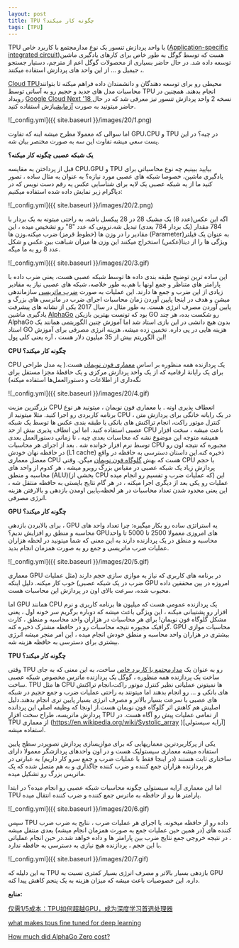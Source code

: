 ```yaml
---
layout: post
title: TPU چگونه کار میکند؟
tags: [TPU]
---
```

TPU یا واحد پردازش تنسور یک نوع مدارمجتمع با کاربرد خاص ([Application-specific integrated circuit](https://en.wikipedia.org/wiki/Application-specific_integrated_circuit
))هست که توسط گوگل به طور خاص برای کارهای یادگیری ماشین توسعه داده شد. در حال حاضر بسیاری از محصولات گوگل اعم از مترجم، دستیار جستجو ، جیمیل و ... از این واحد های پردازش استفاده میکنند. 

[Cloud TPU](https://cloud.google.com/tpu/)محیطی رو برای توسعه دهندگان و دانشمندان داده فراهم میکنه تا بتوانند محاسبات مدل های  جدید و حجیم رو به آسانی توسط TPU انجام بدهند. همچنین در رویداد [Google Cloud Next '18 ](https://cloud.withgoogle.com/next18/sf/
)نسخه 2 واحد پردازش تنسور نیز معرفی شد که در حال حاضر میتونید به صورت 
[آزمایشی](https://console.cloud.google.com/freetrial/signup/0?_ga=2.220970072.-1391544342.1535979811&pli=1
)ازش استفاده کنید.

![_config.yml]({{ site.baseurl }}/images/20/1.png)

اما سوالی که معمولا مطرح میشه اینه که تفاوت GPU،CPU و TPU در چیه؟ در این پست سعی میشه تفاوت این سه به صورت مختصر بیان شه.

**یک شبکه عصبی چگونه کار میکنه؟**

قبل از پرداختن به مقایسه CPU،GPU و TPU بیایید ببینیم چه نوع محاسباتی برای یادگیری ماشین، خصوصا شبکه های عصبی مورد نیازه؟ به عنوان یه مثال ساده ، تصور کنید ما از یه شبکه عصبی یک لایه برای شناسایی عکس یه رقم دست نویس که در دیاگرام زیر نمایش داده شده استفاده میکنیم:

![_config.yml]({{ site.baseurl }}/images/20/2.png)

اگه این عکس(عدد 8) یک مشبک 28 در 28 پیکسل باشه، به راحتی میتونه به یک بردار با 784 مقدار (یک بردار 784 بعدی) تبدیل شه.نرونی که عدد "8" رو تشخیص میده ، این مقادیر را در وزن ها (خطوط قرمز) ضرب میکنه.وزن ها (Parameter)به عنوان یک فیلتر ویژگی ها را از دیتا(عکس) استخراج میکنند این وزن ها میزان شباهت بین عکس و شکل عدد 8 رو به ما میگه.

![_config.yml]({{ site.baseurl }}/images/20/3.gif)

این ساده ترین توضیح طبقه بندی داده ها توسط شبکه عصبی هست، یعنی ضرب داده با پارامتر های متناظر و جمع اونها با هم.به طور خلاصه، شبکه های عصبی نیاز به مقادیر زیادی از این ضرب و جمع ها دارند. این عملیات به صورت [ضرب ماتریسی](https://en.wikipedia.org/wiki/Matrix_multiplication) 
سازماندهی میشن و هدف در اینجا پایین آوردن زمان محاسبات اجرای ضرب در ماترسی های بزرگ و پایین آوردن مصرف انرژی هست. به طور مثال در سال 2017 یکی از نشانه های پیشرفت یادگیری ماشین [AlphaGo](https://deepmind.com/research/alphago/)
بود که تونست بهترین بازیکن GO رو شکست بده، هر چند AlphaGo بدون هیچ دانشی در این بازی استاد شد اما آموزش چنین الگوریتمی همانند یک استاد GO هزینه هایی در پی داره. تخمین زده میشه، هزینه انرژی مصرفی برای آموزش این الگوریتم بیش از 35 میلیون دلار هست ، آره یعنی کلی پول!

**CPU چگونه کار میکند؟**

 CPU یک پردازنده همه منظوره بر اساس [معماری فون نویمان](https://en.wikipedia.org/wiki/Von_Neumann_architecture) 
هست.( یه مدل طراحی برای یک رایانهٔ ارقامیه که از یک واحد پردازش مرکزی و یک حافظهٔ مجزا مستقل برای نگه‌داری از اطلاعات و دستورالعمل‌ها استفاده میکنه)

![_config.yml]({{ site.baseurl }}/images/20/4.gif)

بزرگترین مزیت CPU انعطاف پذیری اونه . با معماری فون نویمان ، میتونید هر نوع برنامه کاربردی رو اجرا کنید. مثلا میتونید از CPU در یک رایانه خانگی برای پردازش متن ،  کنترل موتور راکت، انجام تراکنش های بانکی یا طبقه بندی عکس ها توسط یک شبکه عصبی استفاده کنید.
اما این انطاف پذیری بیش از حد CPU باعث میشه ، سخت افزار همیشه متوجه این موضوع نشه که محاسبات بعدی چیه ، تا زمانی دستورالعمل بعدی توسط نرم افزار خوانده شه . بعد از اجرای هر محاسبات CPU مجبوره  که نتیجه اون رو در حافظه نهان خودش (L1 cache) ذخیره کنه.این داستان دسترسی به حافظه در واقع معضل معماری CPU هست که بهش [گلوگاه فون نویمان](https://whatis.techtarget.com/definition/von-Neumann-bottleneck)
میگن. وقتی CPU با حجم پردازش زیاد یک شبکه عصبی در مقیاس بزرگ روبرو میشه ، هر کدوم از واحد های محاسبه و منطق (ALU)(بخشی از CPU که عملیات ضرب و تقسیم رو انجام میده) این عملیات رو یکی بعد از دیگری اجرا میکنه ، در هر گام نتایج بایستی به حافظه منتقل شه ، این  یعنی محدود شدن تعداد محاسبات در هر لحظه،پایین اومدن بازدهی  و بالارفتن هزینه انرژی مصرفی.

**GPU چگونه کار میکند؟**

برای بالابردن بازدهی ، GPU  یه استراتژی ساده رو بکار میگیره: چرا تعداد واحد های محاسبه و منطق رو افزایش ندیم؟  GPUهای  امروزی معمولا 2500 تا 5000 تا واحد محاسبه و منطق در یک پردازنده دارند به این معنی که شما میتونید در لحظه هزاران عملیات ضرب ماتریسی و جمع رو به صورت همزمان انجام بدید.

![_config.yml]({{ site.baseurl }}/images/20/5.gif)

معماری GPU در برنامه های کاربری که نیاز به موازی سازی حجم دارند (مثل عملیات ضرب در یک شبکه عصبی) خوب کار میکنه. دلیل اینکه GPU امروزه در بین محققین داده محبوب شده، سرعت بالای اون در پردازش این محاسبات هست.

اما GPU همانند CPU یک پردازنده عمومی هست که میلیون ها برنامه کاربری و نرم افزار رو پشتیبانی میکنه ، این ویژگی باعث میشه که دوباره برگریم سر خونه اول ، یعنی مشکل گلوگاه فون نویمان! برای هر محاسبات در هزاران واحد محاسبه و منطق ، کارت گرافیک مجبوره نتیجه محاسبات رو در حافظه مشترک ذخیره کنه. GPU محاسبات موازی بیشتری در هزاران واحد محاسبه و منطق خودش انجام میده ، این امر منجر میشه انرژی بیشتری برای دسترسی به حافظه هزینه شه.

**TPU چگونه کار میکند؟**

وقتی TPU رو به عنوان یک [مدارمجتمع با کاربرد خاص](https://www.hpcwire.com/2018/04/17/hennessy-patterson-a-new-golden-age-for-computer-architecture/)
ساخت، به این معنی که به جای ساخت یک پردازنده همه منظوره ، گوگل یک پردازنده ماترس مخصوص شبکه عصبی ساخت. TPU ها مثل CPU ها نمیتونن عملیاتی نظیر کنترل موتور راکت،انجام تراکنش های بانکی و ... رو انجام بدهند اما میتونند به راحتی عملیات ضرب و جمع حجیم در شبکه های عصبی با سرعت بسیار بالاتر و مصرف انرژی بسیار پایین تری انجام بدهند.دلیل اصلیش هم کاهش اثر گلوگاه فون نویمان هست.از اونجا که وظیفه اصلی این پردانده پردازش ماتریسه، طراح سخت افزار TPU از تمامی عملیات پیش رو آگاه هست. در TPU  از معماری (https://en.wikipedia.org/wiki/Systolic_array
)[آرایه سیستولی] استفاده میشه.

یکی از پرکاربردترین معماریهایی که برای موازیسازی پردازش تصویردر سطح پایین استفاده میشه معماری سیستولیک هست 
و در اون واحدهای پردازشگر معمولا دارای ساختاری ثابت هستند (در اینجا فقط با عملیات ضرب و جمع سرو کار داریم) به عبارتی در هر پردازنده هزاران جمع کننده و ضرب کننده جاگذاری و به هم متصل شده که یک ماتریس بزرگ رو تشکیل میده. 

اما این معماری آرایه سیستولی چگونه محاسبات شبکه عصبی رو انجام میده؟ در ابتدا TPU پارامتر ها رو از حافظه به ماترس جمع کننده و ضرب کننده انتقال میده.

![_config.yml]({{ site.baseurl }}/images/20/6.gif)

سپس TPU داده رو از حافظه میخونه. با اجرای هر عملیات ضرب ، نتایج به ضرب ضرب کننده های (در همین حین عملیات جمع به صورت همزمان انجام میشه) بعدی منتقل میشه . در نتیجه خروجی جمع نتایج ضرب بین پارامتر ها و داده خواهد شد.در حین انجام عملیاتی با این حجم ، پردازنده هیچ نیازی به دسترسی به حافظه ندارد.

![_config.yml]({{ site.baseurl }}/images/20/7.gif)

به این دلیله که TPU بازدهی بسیار بالاتر و مصرف انرژی بسیار کمتری نسبت به GPU داره. این خصوصیات باعث میشه که میزان هزینه به یک پنجم کاهش پیدا کنه.

**منابع:**

[仅需1/5成本：TPU如何超越GPU，成为深度学习首选处理器](https://zhuanlan.zhihu.com/p/43611288)

[what makes tpus fine tuned for deep learning](https://cloud.google.com/blog/products/ai-machine-learning/what-makes-tpus-fine-tuned-for-deep-learning)

[How much did AlphaGo Zero cost?](https://www.yuzeh.com/data/agz-cost.html)


